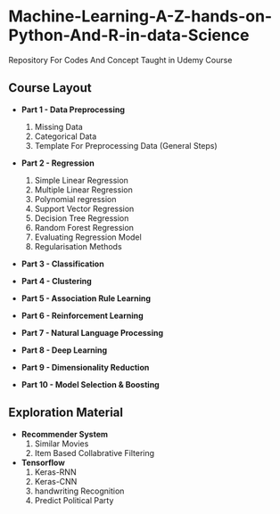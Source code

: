 # Machine-Learning-A-Z-hands-on-Python-And-R-in-data-Science
 Repository For Codes And  Concept Taught in Udemy Course

 ## Course Layout
 * **Part 1 - Data Preprocessing**
    1. Missing Data
    2. Categorical Data
    3. Template For Preprocessing Data (General Steps)

 * **Part 2 - Regression**
    1. Simple Linear Regression
    2. Multiple Linear Regression
    3. Polynomial regression
    4. Support Vector Regression
    5. Decision Tree Regression
    6. Random Forest Regression
    7. Evaluating Regression Model
    8. Regularisation Methods
    
 * **Part 3 - Classification**
 * **Part 4 - Clustering**
 * **Part 5 - Association Rule Learning**
 * **Part 6 - Reinforcement Learning**
 * **Part 7 - Natural Language Processing**
 * **Part 8 - Deep Learning**
 * **Part 9 - Dimensionality Reduction**
 * **Part 10 - Model Selection & Boosting**


 ## Exploration Material
 * **Recommender System**
    1. Similar Movies
    2. Item Based Collabrative Filtering
 * **Tensorflow**
    1. Keras-RNN
    2. Keras-CNN
    3. handwriting Recognition
    4. Predict Political Party
